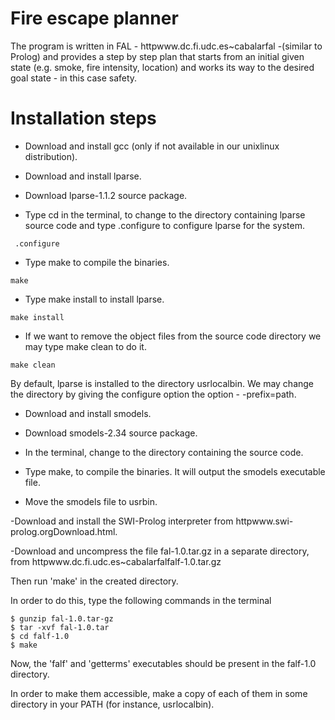 # Fire escape planner

The program is written in FAL - httpwww.dc.fi.udc.es~cabalarfal -(similar to Prolog) and provides a step by step plan that starts from an initial given state (e.g. smoke, fire intensity, location) and works its way to the desired goal state - in this case safety.


# Installation steps

 - Download and install gcc (only if not available in our unixlinux distribution).
  
 - Download and install lparse.

 - Download lparse-1.1.2 source package.
 
 - Type cd in the terminal, to change to the directory containing lparse source code and type .configure to configure lparse for the system.
``` shell
 .configure
 ``` 
 
- Type make to compile the binaries.
``` shell
make
```

- Type make install to install lparse.
``` shell
make install
```

- If we want to remove the object files from the source code directory we may type make clean to do it.
``` shell
make clean
```

  By default, lparse is installed to the directory usrlocalbin. We may change the directory by giving the configure option the option - -prefix=path.

 - Download and install smodels.

 - Download smodels-2.34 source package.
 
 - In the terminal, change to the directory containing the source code.
 
 - Type make, to compile the binaries. It will output the smodels executable file.
 
 - Move the smodels file to usrbin.

  -Download and install the SWI-Prolog interpreter from httpwww.swi-prolog.orgDownload.html.
  
  -Download and uncompress the file fal-1.0.tar.gz in a separate directory, from httpwww.dc.fi.udc.es~cabalarfalfalf-1.0.tar.gz

  Then run 'make' in the created directory.
  
  In order to do this, type the following commands in the terminal
  
``` shell
$ gunzip fal-1.0.tar-gz
$ tar -xvf fal-1.0.tar
$ cd falf-1.0
$ make
```

  Now, the 'falf' and 'getterms' executables should be present in the falf-1.0 directory.

  In order to make them accessible, make a copy of each of them in some directory in your PATH (for instance, usrlocalbin).

